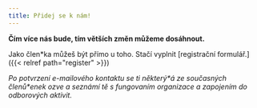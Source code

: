 ```yaml
---
title: Přidej se k nám!
---
```

**Čím více nás bude, tím větších změn můžeme dosáhnout.**

Jako člen*ka můžeš být přímo u toho. Stačí vyplnit [registrační formulář.]({{< relref path="register" >}})

*Po potvrzení e-mailového kontaktu se ti některý\*á ze současných členů\*enek ozve a seznámí tě
s fungovaním organizace a zapojením do odborových aktivit.*
